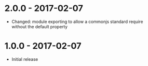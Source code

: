 # 2.0.0 - 2017-02-07

- Changed: module exporting to allow a commonjs standard require without the default property


# 1.0.0 - 2017-02-07

- Initial release
